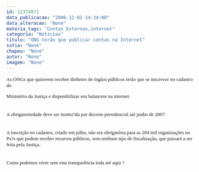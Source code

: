 ```yaml
---
id: 12374871
data_publicacao: "2006-12-02 14:34:00"
data_alteracao: "None"
materia_tags: "Contas Externas,internet"
categoria: "Notícias"
titulo: "ONG terão que publicar contas na Internet"
sutia: "None"
chapeu: "None"
autor: "None"
imagem: "None"
---
```

<p><STRONG><FONT size=4></FONT></STRONG></p>
<p><P><FONT size=2><FONT size=1></p>
<p><DIV id=corpo style=\"FONT-SIZE: 90%\"><FONT face=Verdana size=2>As ONGs que quiserem receber dinheiro de órgãos públicos terão que se inscrever no cadastro do</p>
<p> Ministério da Justiça e disponibilizar seu balancete na internet.</FONT></DIV></p>
<p><DIV style=\"FONT-SIZE: 90%\"><FONT face=Verdana size=2></FONT>&nbsp;</DIV></p>
<p><DIV style=\"FONT-SIZE: 90%\"><FONT face=Verdana size=2>A obrigatoriedade deve ser institu?da por decreto presidencial até junho de 2007. </FONT></DIV></p>
<p><DIV style=\"FONT-SIZE: 90%\"><FONT face=Verdana size=2></FONT>&nbsp;</DIV></p>
<p><DIV style=\"FONT-SIZE: 90%\"><FONT face=Verdana size=2>A inscrição no cadastro, criado em julho, não era obrigatória para as 284 mil organizações no Pa?s que podem receber recursos públicos, sem nenhum tipo de fiscalização, que passará a ser feita pela Justiça.</FONT></DIV></p>
<p><DIV style=\"FONT-SIZE: 90%\"><FONT face=Verdana size=2></FONT>&nbsp;</DIV></p>
<p><DIV style=\"FONT-SIZE: 90%\"><FONT face=Verdana size=2>Como podemos viver sem esta transparência toda até aqui ?</FONT></DIV></FONT></FONT> </p>
